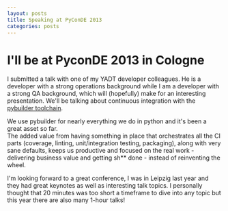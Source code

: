 ```yaml
---
layout: posts
title: Speaking at PyConDE 2013
categories: posts
---
```

<h1>I'll be at PyconDE 2013 in Cologne</h1>
<p>
I submitted a talk with one of my YADT developer colleagues.
He is a developer with a strong operations background while I am a developer with a strong QA background, which will (hopefully)
make for an interesting presentation.
We'll be talking about continuous integration with the <a href="http://pybuilder.github.io">pybuilder toolchain</a>.
</p>
<!-- more -->
<p>
We use pybuilder for nearly everything we do in python and it's been a great asset so far.<br/>
The added value from having something in place that orchestrates all the CI parts (coverage, linting, unit/integration testing, packaging),
along with very sane defaults, keeps us productive and focused on the real work -
delivering business value and getting sh** done - instead of reinventing the wheel.
</p>
<p>
I'm looking forward to a great conference, I was in Leipzig last year and they had
great keynotes as well as interesting talk topics. I personally thought that 20 minutes
was too short a timeframe to dive into any topic but this year there are also many 1-hour talks!
</p>
